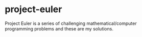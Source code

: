 # project-euler
Project Euler is a series of challenging mathematical/computer programming problems and these are my solutions.
